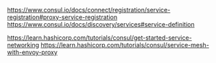 https://www.consul.io/docs/connect/registration/service-registration#proxy-service-registration
https://www.consul.io/docs/discovery/services#service-definition

https://learn.hashicorp.com/tutorials/consul/get-started-service-networking
https://learn.hashicorp.com/tutorials/consul/service-mesh-with-envoy-proxy
